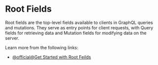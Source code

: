 # Root Fields

Root fields are the top-level fields available to clients in GraphQL queries and mutations. They serve as entry points for client requests, with Query fields for retrieving data and Mutation fields for modifying data on the server.

Learn more from the following links:

- [@official@Get Started with Root Feilds](https://graphql.org/learn/execution/#root-fields-resolvers)
